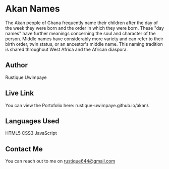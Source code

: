 # Akan Names
The Akan people of Ghana frequently name their children after the day of the week they were born and the order in which they were born. These "day names" have further meanings concerning the soul and character of the person. Middle names have considerably more variety and can refer to their birth order, twin status, or an ancestor's middle name. This naming tradition is shared throughout West Africa and the African diaspora.

## Author
Rustique Uwimpaye

## Live Link
You can view the Portofolio here: rustique-uwimpaye.github.io/akan/.

## Languages Used
HTML5
CSS3
JavaScript

## Contact Me
You can reach out to me on rustique644@gmail.com

